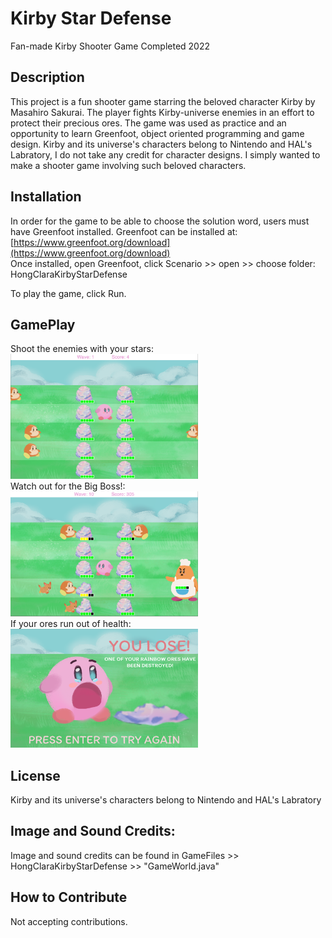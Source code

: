 # Kirby Star Defense
 Fan-made Kirby Shooter Game
 Completed 2022

## Description

This project is a fun shooter game starring the beloved character Kirby by Masahiro Sakurai. 
The player fights Kirby-universe enemies in an effort to protect their precious ores. The game was used as practice and an opportunity to learn Greenfoot, 
object oriented programming and game design. 
Kirby and its universe's characters belong to Nintendo and HAL's Labratory, I do not take any credit for character designs. 
I simply wanted to make a shooter game involving such beloved characters. 

## Installation

In order for the game to be able to choose the solution word, users must have Greenfoot installed. 
Greenfoot can be installed at:
[https://www.greenfoot.org/download](https://www.greenfoot.org/download) 
\
Once installed, open Greenfoot, click Scenario >> open >> choose folder: HongClaraKirbyStarDefense


To play the game, click Run. 

## GamePlay 
Shoot the enemies with your stars: 
\
<img src="GameShots/GamePlay.png" alt="drawing" width="300"/> 
\
Watch out for the Big Boss!: 
\
<img src="GameShots/Boss.png" alt="drawing" width="300"/>
\
If your ores run out of health: \
<img src="GameShots/Lose.png" alt="drawing" width="300"/>

## License
Kirby and its universe's characters belong to Nintendo and HAL's Labratory

## Image and Sound Credits: 
Image and sound credits can be found in GameFiles >> HongClaraKirbyStarDefense >> "GameWorld.java" 

## How to Contribute

Not accepting contributions. 


